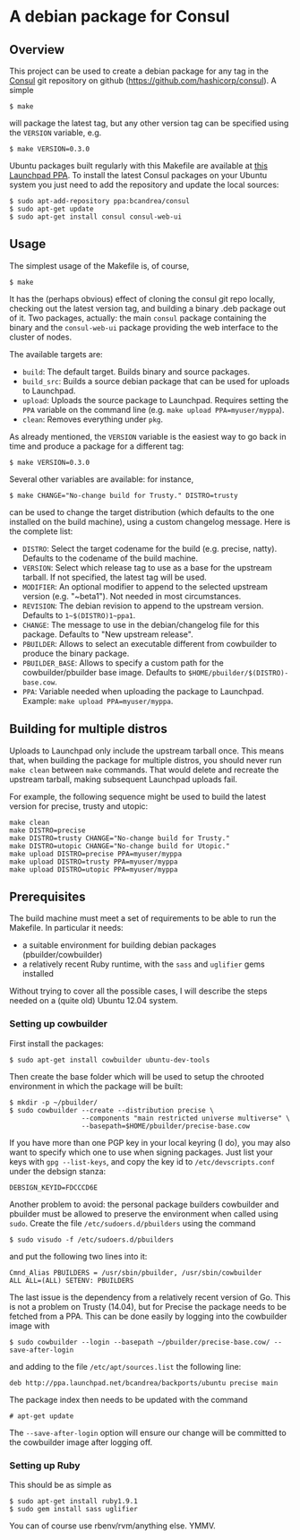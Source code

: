 # A debian package for Consul

## Overview

This project can be used to create a debian package for any tag in the
[Consul](http://www.consul.io) git repository on github
(https://github.com/hashicorp/consul). A simple

    $ make

will package the latest tag, but any other version tag can be specified using
the `VERSION` variable, e.g.

    $ make VERSION=0.3.0

Ubuntu packages built regularly with this Makefile are available at
[this Launchpad PPA](https://launchpad.net/~bcandrea/+archive/ubuntu/consul). To
install the latest Consul packages on your Ubuntu system you just need to add the
repository and update the local sources:

    $ sudo apt-add-repository ppa:bcandrea/consul
    $ sudo apt-get update
    $ sudo apt-get install consul consul-web-ui


## Usage

The simplest usage of the Makefile is, of course,

    $ make

It has the (perhaps obvious) effect of cloning the consul git repo locally, checking
out the latest version tag, and building a binary .deb package out of it. Two packages,
actually: the main `consul` package containing the binary and the `consul-web-ui` package
providing the web interface to the cluster of nodes.

The available targets are:

* `build`: The default target. Builds binary and source packages.
* `build_src`: Builds a source debian package that can be used for uploads to Launchpad.
* `upload`: Uploads the source package to Launchpad. Requires setting the `PPA` variable on
            the command line (e.g. `make upload PPA=myuser/myppa`).
* `clean`: Removes everything under `pkg`.

As already mentioned, the `VERSION` variable is the easiest way to go back in time
and produce a package for a different tag:

    $ make VERSION=0.3.0

Several other variables are available: for instance,

    $ make CHANGE="No-change build for Trusty." DISTRO=trusty

can be used to change the target distribution (which defaults to
the one installed on the build machine), using a custom changelog message.
Here is the complete list:


* `DISTRO`: Select the target codename for the build (e.g. precise, natty).
            Defaults to the codename of the build machine.
* `VERSION`: Select which release tag to use as a base for the upstream
             tarball. If not specified, the latest tag will be used.
* `MODIFIER`: An optional modifier to append to the selected upstream version (e.g.
              "~beta1"). Not needed in most circumstances.
* `REVISION`: The debian revision to append to the upstream version. Defaults
              to `1~$(DISTRO)1~ppa1`.
* `CHANGE`: The message to use in the debian/changelog file for this package.
            Defaults to "New upstream release".
* `PBUILDER`: Allows to select an executable different from cowbuilder to
              produce the binary package.
* `PBUILDER_BASE`: Allows to specify a custom path for the cowbuilder/pbuilder base
                   image. Defaults to `$HOME/pbuilder/$(DISTRO)-base.cow`.
* `PPA`: Variable needed when uploading the package to Launchpad.
         Example: `make upload PPA=myuser/myppa`.

## Building for multiple distros

Uploads to Launchpad only include the upstream tarball once. This means that, when
building the package for multiple distros, you should never run `make clean` between `make`
commands. That would delete and recreate the upstream tarball, making subsequent Launchpad uploads fail.

For example, the following sequence might be used to build the latest version for precise, trusty and
utopic:

    make clean
    make DISTRO=precise
    make DISTRO=trusty CHANGE="No-change build for Trusty."
    make DISTRO=utopic CHANGE="No-change build for Utopic."
    make upload DISTRO=precise PPA=myuser/myppa
    make upload DISTRO=trusty PPA=myuser/myppa
    make upload DISTRO=utopic PPA=myuser/myppa

## Prerequisites

The build machine must meet a set of requirements to be able to
run the Makefile. In particular it needs:

* a suitable environment for building debian packages (pbuilder/cowbuilder)
* a relatively recent Ruby runtime, with the `sass` and `uglifier` gems installed

Without trying to cover all the possible cases, I will describe the steps needed on a
(quite old) Ubuntu 12.04 system.

### Setting up cowbuilder

First install the packages:

    $ sudo apt-get install cowbuilder ubuntu-dev-tools

Then create the base folder which will be used to setup the chrooted
environment in which the package will be built:

    $ mkdir -p ~/pbuilder/
    $ sudo cowbuilder --create --distribution precise \
                      --components "main restricted universe multiverse" \
                      --basepath=$HOME/pbuilder/precise-base.cow

If you have more than one PGP key in your local keyring (I do),
you may also want to specify which one to use when signing
packages. Just list your keys with `gpg --list-keys`, and copy
the key id to `/etc/devscripts.conf` under the debsign stanza:

    DEBSIGN_KEYID=FDCCCD6E

Another problem to avoid: the personal package builders cowbuilder and
pbuilder must be allowed to preserve the environment
when called using `sudo`. Create the file `/etc/sudoers.d/pbuilders` using the command

    $ sudo visudo -f /etc/sudoers.d/pbuilders

and put the following two lines into it:

    Cmnd_Alias PBUILDERS = /usr/sbin/pbuilder, /usr/sbin/cowbuilder
    ALL ALL=(ALL) SETENV: PBUILDERS

The last issue is the dependency from a relatively recent version of Go. This is
not a problem on Trusty (14.04), but for Precise the package needs to be fetched from
a PPA. This can be done easily by logging into the cowbuilder image with

    $ sudo cowbuilder --login --basepath ~/pbuilder/precise-base.cow/ --save-after-login

and adding to the file `/etc/apt/sources.list` the following line:

    deb http://ppa.launchpad.net/bcandrea/backports/ubuntu precise main

The package index then needs to be updated with the command

    # apt-get update

The `--save-after-login` option will ensure our change will be committed to
the cowbuilder image after logging off.

### Setting up Ruby

This should be as simple as

    $ sudo apt-get install ruby1.9.1
    $ sudo gem install sass uglifier

You can of course use rbenv/rvm/anything else. YMMV.

